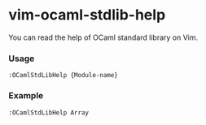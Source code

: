vim-ocaml-stdlib-help
===

You can read the help of OCaml standard library on Vim.

### Usage

```vim
:OCamlStdLibHelp {Module-name}
```

### Example

```vim
:OCamlStdLibHelp Array
```
